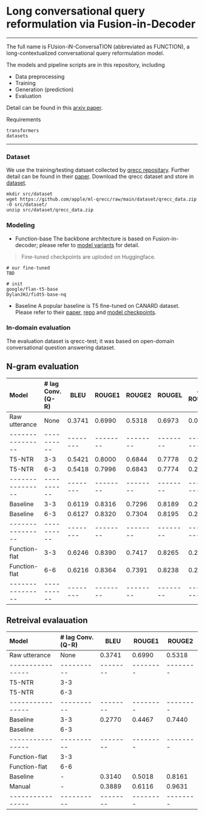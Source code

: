 # Long conversational query reformulation via Fusion-in-Decoder
---
The full name is FUsion-iN-ConversaTION (abbreviated as FUNCTION), a long-contextualized conversational query reformulation model. 

The models and pipeline scripts are in this repository, including
* Data preprocessing
* Training
* Generation (prediction)
* Evaluation

Detail can be found in this [arxiv paper](#).

Requirements
```
transformers
datasets
```
---
### Dataset
We use the training/testing datsaet collected by [qrecc repositary](https://github.com/apple/ml-qrecc/tree/main). 
Further detail can be found in their [paper](https://arxiv.org/abs/2010.04898).
Download the qrecc dataset and store in [dataset](src/dataset/).
```
mkdir src/dataset
wget https://github.com/apple/ml-qrecc/raw/main/dataset/qrecc_data.zip -O src/dataset/
unzip src/dataset/qrecc_data.zip
```

### Modeling
- Function-base
The backbone architecture is based on Fusion-in-decoder; please refer to [model variants](src/models/) for detail.

> Fine-tuned checkpoints are uploded on Huggingface.
```
# our fine-tuned
TBD

# init
google/flan-t5-base
DylanJHJ/fidt5-base-nq
```

- Baseline
A popular baseline is T5 fine-tuned on CANARD dataset. Please refer to their [paper](#), [repo](#) and [model checkpoints](castorini/t5-base-canard).


### In-domain evaluation
The evaluation dataset is qrecc-test; it was based on open-domain conversational question answering dataset. 

## N-gram evaluation
| Model |\# lag Conv. (Q-R) |  BLEU  | ROUGE1 | ROUGE2 | ROUGEL | d-ROUGE1 | d-ROUGE2 | d-ROUGEL | 
|:---------------|:---------|--------|--------|--------|--------|----------|----------|----------|
| Raw utterance  | None     | 0.3741 | 0.6990 | 0.5318 | 0.6973 | 0.0000   | 0.0000   | 0.0000   |
|----------------|----------|--------|--------|--------|--------|----------|----------|----------|
| T5-NTR         | 3-3      | 0.5421 | 0.8000 | 0.6844 | 0.7778 | 0.2446   | 0.1280   | 0.2382   |
| T5-NTR         | 6-3      | 0.5418 | 0.7996 | 0.6843 | 0.7774 | 0.2434   | 0.1271   | 0.2369   |
|----------------|----------|--------|--------|--------|--------|----------|----------|----------|
| Baseline       | 3-3      | 0.6119 | 0.8316 | 0.7296 | 0.8189 | 0.2574   | 0.1399   | 0.2538   |
| Baseline       | 6-3      | 0.6127 | 0.8320 | 0.7304 | 0.8195 | 0.2579   | 0.1401   | 0.2544   |
|----------------|----------|--------|--------|--------|--------|----------|----------|----------|
| Function-flat  | 3-3      | 0.6246 | 0.8390 | 0.7417 | 0.8265 | 0.2606   | 0.1433   | 0.2572   |
| Function-flat  | 6-6      | 0.6216 | 0.8364 | 0.7391 | 0.8238 | 0.2608   | 0.1428   | 0.2575   |
|----------------|----------|--------|--------|--------|--------|----------|----------|----------|

## Retreival evalauation
| Model |\# lag Conv. (Q-R) |  BLEU  | ROUGE1 | ROUGE2 | 
|:---------------|:---------|--------|--------|--------|
| Raw utterance  | None     | 0.3741 | 0.6990 | 0.5318 |
|----------------|----------|--------|--------|--------|
| T5-NTR         | 3-3      | 
| T5-NTR         | 6-3      | 
|----------------|----------|--------|--------|--------|
| Baseline       | 3-3      | 0.2770 | 0.4467 | 0.7440 |
| Baseline       | 6-3      |
|----------------|----------|--------|--------|--------|
| Function-flat  | 3-3      | 
| Function-flat  | 6-6      | 
| Baseline       | -        | 0.3140 | 0.5018 | 0.8161 |
| Manual         | -        | 0.3889 | 0.6116 | 0.9631 |
|----------------|----------|--------|--------|--------|
